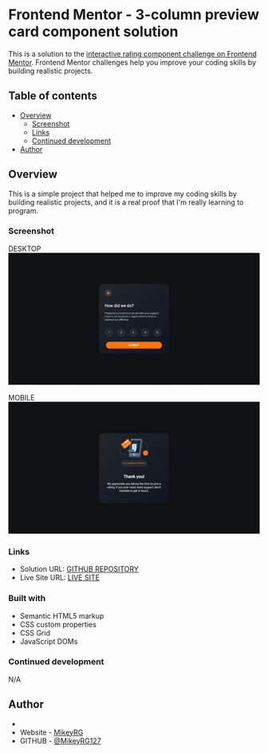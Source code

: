 # Frontend Mentor - 3-column preview card component solution

This is a solution to the [interactive rating component challenge on Frontend Mentor](https://www.frontendmentor.io/challenges/interactive-rating-component-koxpeBUmI/hub/interactive-rating-component-2YhpXnoRLT). Frontend Mentor challenges help you improve your coding skills by building realistic projects. 

## Table of contents

- [Overview](#overview)
  - [Screenshot](#screenshot)
  - [Links](#links)
  - [Continued development](#continued-development)
- [Author](#author)


## Overview

This is a simple project that helped me to improve my coding skills by building realistic projects, and it is a real proof that I'm really learning to program.

### Screenshot

DESKTOP
![PC VIEW](./design/desktop-design.jpg)

MOBILE
![PC VIEW](./design/desktop-thank-you-state.jpg)


### Links

- Solution URL: [GITHUB REPOSITORY](https://github.com/MikeyRG127/interactive-rating-component-main)
- Live Site URL: [LIVE SITE](https://interactive-rating-component-main-k7yn.vercel.app/)

### Built with

- Semantic HTML5 markup
- CSS custom properties
- CSS Grid
- JavaScript DOMs


### Continued development

N/A

## Author
-
- Website - [MikeyRG](https://www.mikeyrg127.com)
- GITHUB - [@MikeyRG127](https://github.com/MikeyRG127/)
